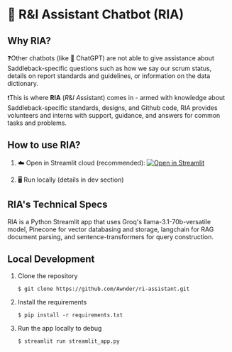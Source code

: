 # 💬 R&I Assistant Chatbot (RIA)

## Why RIA?

❓Other chatbots (like 🤖 ChatGPT) are not able to give assistance about Saddleback-specific questions such as how we say our scrum status, details on report standards and guidelines, or information on the data dictionary.

❗This is where **RIA** (*R*&*I* *A*ssistant) comes in - armed with knowledge about Saddleback-specific standards, designs, and Github code, RIA provides volunteers and interns with support, guidance, and answers for common tasks and problems.

## How to use RIA?

1. ☁️ Open in Streamlit cloud (recommended): [![Open in Streamlit](https://static.streamlit.io/badges/streamlit_badge_black_white.svg)](https://ri-assist-demov1.streamlit.app/)

2. 🖥️ Run locally (details in dev section)

## RIA's Technical Specs

RIA is a Python Streamlit app that uses Groq's llama-3.1-70b-versatile model, Pinecone for vector databasing and storage, langchain for RAG document parsing, and sentence-transformers for query construction.

## Local Development

1. Clone the repository
   ```
   $ git clone https://github.com/Awnder/ri-assistant.git
   ```

2. Install the requirements
   ```
   $ pip install -r requirements.txt
   ```

3. Run the app locally to debug
   ```
   $ streamlit run streamlit_app.py
   ```
